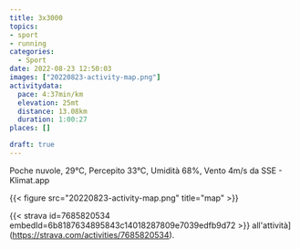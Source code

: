 ```yaml
---
title: 3x3000
topics:
- sport
- running
categories:
  - Sport
date: 2022-08-23 12:50:03
images: ["20220823-activity-map.png"]
activitydata:
  pace: 4:37min/km
  elevation: 25mt
  distance: 13.08km
  duration: 1:00:27
places: []

draft: true
---
```


Poche nuvole, 29°C, Percepito 33°C, Umidità 68%, Vento 4m/s da SSE - Klimat.app

<!--more-->




{{< figure src="20220823-activity-map.png" title="map" >}}


{{< strava id=7685820534 embedId=6b8187634895843c14018287809e7039edfb9d72 >}} all'attività](https://strava.com/activities/7685820534).
